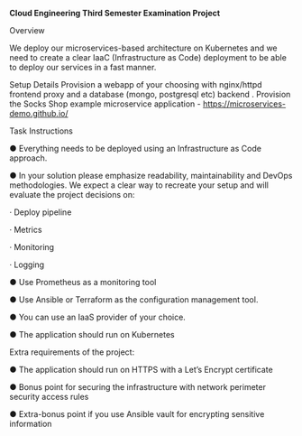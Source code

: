 
**Cloud Engineering Third Semester Examination Project**

Overview

We deploy our microservices-based architecture on Kubernetes and we need to create a clear IaaC (Infrastructure as Code) deployment to be able to deploy our services in a fast manner.
 
Setup Details
Provision a webapp of your choosing with nginx/httpd frontend proxy and a database (mongo, postgresql etc) backend .
Provision the Socks Shop example microservice application - https://microservices-demo.github.io/
 
Task Instructions

●  	Everything needs to be deployed using an Infrastructure as Code approach.

●  	In your solution please emphasize readability, maintainability and DevOps methodologies. We expect a clear way to recreate your setup and will evaluate the project decisions on:

·         Deploy pipeline

·         Metrics

·         Monitoring

·         Logging


●  	Use Prometheus as a monitoring tool

●  	Use Ansible or Terraform as the configuration management tool.

●  	You can use an IaaS provider of your choice.

●  	The application should run on Kubernetes
 

Extra requirements of the project:

●  The application should run on HTTPS with a Let’s Encrypt certificate

●  Bonus point for securing the infrastructure with network perimeter security access rules

●  Extra-bonus point if you use Ansible vault for encrypting sensitive information

